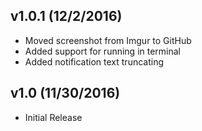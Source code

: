 ## v1.0.1 (12/2/2016)
* Moved screenshot from Imgur to GitHub
* Added support for running in terminal
* Added notification text truncating

## v1.0 (11/30/2016)
* Initial Release
